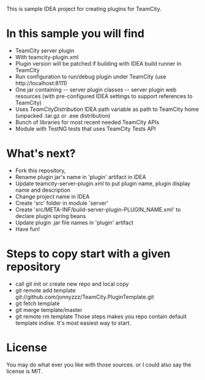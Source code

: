 This is sample IDEA project for creating plugins for TeamCity.

In this sample you will find
=============================
- TeamCity server plugin
- With teamcity-plugin.xml
- Plugin version will be patched if building with IDEA build runner in TeamCity
- Run configuration to run/debug plugin under TeamCity (use http://localhost:8111)
- One jar containing
-- server plugin classes
-- server plugin web resources (with pre-configured IDEA settings to support references to TeamCity)
- Uses $TeamCityDistribution$ IDEA path variable as path to TeamCity home (unpacked .tar.gz or .exe distribution)
- Bunch of libraries for most recent needed TeamCity APIs
- Module with TestNG tests that uses TeamCity Tests API


What's next? 
=============
 - Fork this repository, 
 - Rename plugin jar's name in 'plugin' artifact in IDEA
 - Update teamcity-server-plugin.xml to put plugin name, plugin display name and description
 - Change project name in IDEA
 - Create 'src' folder in module 'server'
 - Create 'src/META-INF/build-server-plugin-PLUGIN_NAME.xml' to declare plugin spring beans
 - Update plugin .jar file names in 'plugin' artifact
 - Have fun!


Steps to copy start with a given repository
===========================================
 - call git init or create new repo and local copy
 - git remote add template git://github.com/jonnyzzz/TeamCity.PluginTemplate.git
 - git fetch template
 - git merge template/master
 - git remote rm template
Those steps makes you repo contain default template indise. 
It's most easiest way to start.


License
=======
You may do what ever you like with those sources. 
or I could also say the license is MIT.